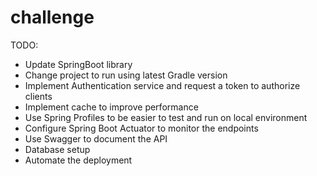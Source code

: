 # challenge

TODO:
- Update SpringBoot library
- Change project to run using latest Gradle version
- Implement Authentication service and request a token to authorize clients
- Implement cache to improve performance
- Use Spring Profiles to be easier to test and run on local environment
- Configure Spring Boot Actuator to monitor the endpoints
- Use Swagger to document the API
- Database setup
- Automate the deployment
